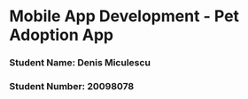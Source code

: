 # Mobile App Development - Pet Adoption App
### Student Name: Denis Miculescu
### Student Number: 20098078